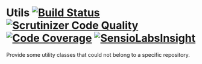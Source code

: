 Utils [![Build Status](https://travis-ci.org/php-ddd/utils.svg?branch=master)](https://travis-ci.org/php-ddd/utils) [![Scrutinizer Code Quality](https://scrutinizer-ci.com/g/php-ddd/utils/badges/quality-score.png?b=master)](https://scrutinizer-ci.com/g/php-ddd/utils/?branch=master) [![Code Coverage](https://scrutinizer-ci.com/g/php-ddd/utils/badges/coverage.png?b=master)](https://scrutinizer-ci.com/g/php-ddd/utils/?branch=master) [![SensioLabsInsight](https://insight.sensiolabs.com/projects/a3b4f6d9-449e-4fca-97ad-710f2ca41642/mini.png)](https://insight.sensiolabs.com/projects/a3b4f6d9-449e-4fca-97ad-710f2ca41642)
======

Provide some utility classes that could not belong to a specific repository.
